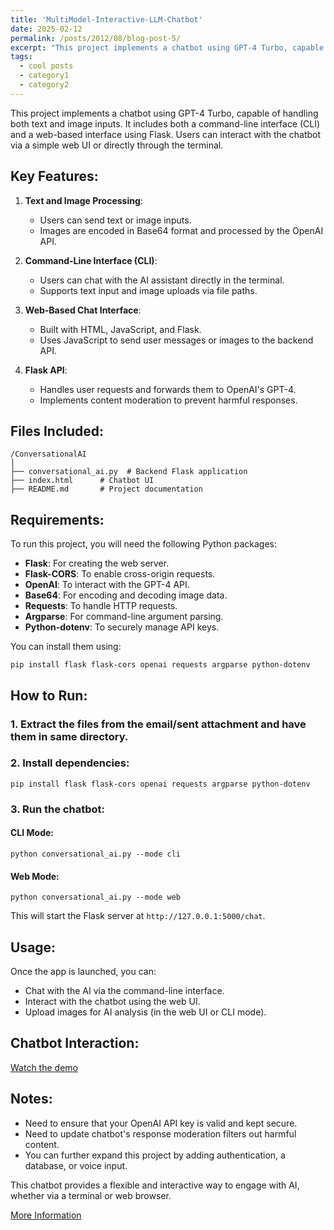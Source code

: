 ```yaml
---
title: 'MultiModel-Interactive-LLM-Chatbot'
date: 2025-02-12
permalink: /posts/2012/08/blog-post-5/
excerpt: "This project implements a chatbot using GPT-4 Turbo, capable of handling both text and image inputs. It includes both a command-line interface (CLI) and a web-based interface using Flask. Users can interact with the chatbot via a simple web UI or directly through the terminal."
tags:
  - cool posts
  - category1
  - category2
---
```


This project implements a chatbot using GPT-4 Turbo, capable of handling both text and image inputs. It includes both a command-line interface (CLI) and a web-based interface using Flask. Users can interact with the chatbot via a simple web UI or directly through the terminal.

## Key Features:

1. **Text and Image Processing**: 
   - Users can send text or image inputs.
   - Images are encoded in Base64 format and processed by the OpenAI API.
   
2. **Command-Line Interface (CLI)**: 
   - Users can chat with the AI assistant directly in the terminal.
   - Supports text input and image uploads via file paths.

3. **Web-Based Chat Interface**: 
   - Built with HTML, JavaScript, and Flask.
   - Uses JavaScript to send user messages or images to the backend API.
   
4. **Flask API**: 
   - Handles user requests and forwards them to OpenAI's GPT-4.
   - Implements content moderation to prevent harmful responses.

## Files Included:
```
/ConversationalAI
│
├── conversational_ai.py  # Backend Flask application
├── index.html      # Chatbot UI
├── README.md       # Project documentation
```

## Requirements:
To run this project, you will need the following Python packages:

- **Flask**: For creating the web server.
- **Flask-CORS**: To enable cross-origin requests.
- **OpenAI**: To interact with the GPT-4 API.
- **Base64**: For encoding and decoding image data.
- **Requests**: To handle HTTP requests.
- **Argparse**: For command-line argument parsing.
- **Python-dotenv**: To securely manage API keys.

You can install them using:
```
pip install flask flask-cors openai requests argparse python-dotenv
```

## How to Run:

### 1. Extract the files from the email/sent attachment and have them in same directory.

### 2. Install dependencies: 
```
pip install flask flask-cors openai requests argparse python-dotenv
```

### 3. Run the chatbot:
#### CLI Mode:
```
python conversational_ai.py --mode cli
```
#### Web Mode:
```
python conversational_ai.py --mode web
```
This will start the Flask server at `http://127.0.0.1:5000/chat`.

## Usage:
Once the app is launched, you can:

* Chat with the AI via the command-line interface.
* Interact with the chatbot using the web UI.
* Upload images for AI analysis (in the web UI or CLI mode).


## Chatbot Interaction:

[Watch the demo](https://www.youtube.com/watch?v=HxUQpRkIVw4)


## Notes:
- Need to ensure that your OpenAI API key is valid and kept secure.
- Need to update chatbot's response moderation filters out harmful content.
- You can further expand this project by adding authentication, a database, or voice input.

This chatbot provides a flexible and interactive way to engage with AI, whether via a terminal or web browser.

[More Information](https://github.com/amirhnazerii/Multimodal-Interactive-LLM-Chatbot)

 
